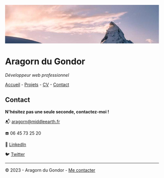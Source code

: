 ![Photo](Images/866-800x200.jpg)

# Aragorn du Gondor

*Développeur web professionnel*

[Accueil](/README.md) - [Projets](/projets.md) - [CV](/CV.md) - [Contact](/Contact.md)

## Contact

**N'hésitez pas une seule seconde, contactez-moi !**

📬 aragorn@middleearth.fr

☎️ 06 45 73 25 20

👔 [LinkedIn]()

🐦 [Twitter]()

---

© 2023 - Aragorn du Gondor - [Me contacter]()